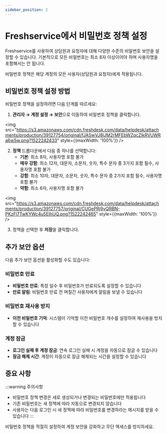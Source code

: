 ```yaml
---
sidebar_position: 2
---
```


# Freshservice에서 비밀번호 정책 설정

Freshservice를 사용하여 상담원과 요청자에 대해 다양한 수준의 비밀번호 보안을 설정할 수 있습니다. 기본적으로 모든 비밀번호는 최소 8자 이상이어야 하며 사용자명을 포함해서는 안 됩니다.

비밀번호 정책은 해당 계정의 모든 사용자(상담원과 요청자)에게 적용됩니다.

## 비밀번호 정책 설정 방법

비밀번호 정책을 설정하려면 다음 단계를 따르세요:

1. **관리자 → 계정 설정 → 보안**으로 이동하여 비밀번호 정책을 클릭합니다.

<img src="https://s3.amazonaws.com/cdn.freshdesk.com/data/helpdesk/attachments/production/39127754/original/fJASwVJ8lJM2rMFEbWZqcZlkRVUWRa6w5w.png?1522242433" style={{maxWidth: '100%'}} />

2. **정책** 드롭다운에서 다음 중 하나를 선택합니다:
   - **기본**: 최소 8자, 사용자명 포함 불가
   - **매우 강함**: 최소 12자, 대문자, 소문자, 숫자, 특수 문자 중 3가지 포함 필수, 사용자명 포함 불가
   - **강함**: 최소 10자, 대문자, 소문자, 숫자, 특수 문자 중 2가지 포함 필수, 사용자명 포함 불가  
   - **약함**: 최소 6자, 사용자명 포함 불가

<img src="https://s3.amazonaws.com/cdn.freshdesk.com/data/helpdesk/attachments/production/39127757/original/CUGePRj9vQRBN-PKzFl7TwKYWc4u5EIhUQ.png?1522242465" style={{maxWidth: '100%'}} />

3. 정책을 선택한 후 **저장**을 클릭합니다.

## 추가 보안 옵션

다음 추가 보안 옵션을 활성화할 수도 있습니다:

### 비밀번호 만료
- **비밀번호 만료**: 특정 일수 후 비밀번호가 만료되도록 설정할 수 있습니다
- **만료 알림**: 비밀번호 만료 전 며칠간 사용자에게 알림을 보낼 수 있습니다

### 비밀번호 재사용 방지
- **이전 비밀번호 기억**: 시스템이 기억할 이전 비밀번호 개수를 설정하여 재사용을 방지할 수 있습니다

### 계정 잠금
- **로그인 실패 후 계정 잠금**: 연속 로그인 실패 시 계정을 자동으로 잠글 수 있습니다
- **잠금 해제 시간**: 계정이 자동으로 잠금 해제되는 시간을 설정할 수 있습니다

## 중요 사항

:::warning 주의사항
- 비밀번호 정책 변경은 새로 생성되거나 변경되는 비밀번호에만 적용됩니다
- 기존 비밀번호는 새 정책에 따라 자동으로 변경되지 않습니다
- 사용자는 다음 로그인 시 새 정책에 따라 비밀번호를 변경하라는 메시지를 받을 수 있습니다
:::

비밀번호 정책을 적절히 설정하여 계정 보안을 강화하고 무단 액세스를 방지하세요.